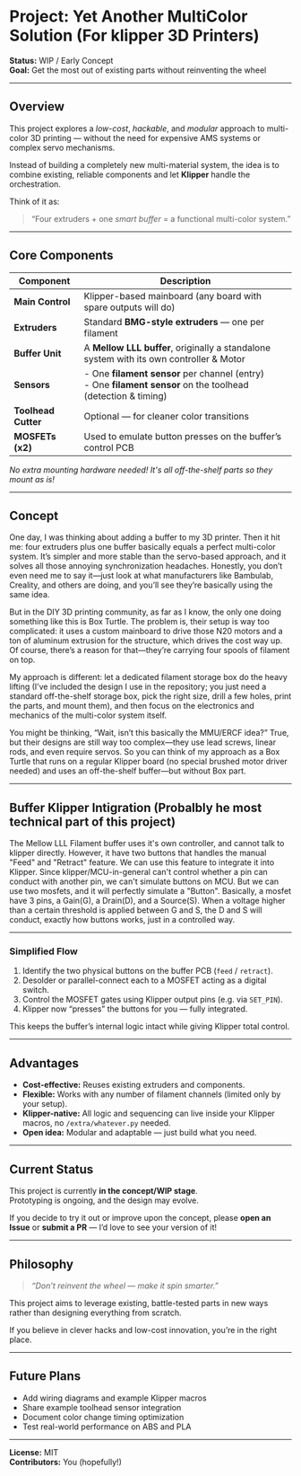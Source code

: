 # Project: Yet Another MultiColor Solution (For klipper 3D Printers)
**Status:** WIP / Early Concept  
**Goal:** Get the most out of existing parts without reinventing the wheel  

---

## Overview  

This project explores a *low-cost*, *hackable*, and *modular* approach to multi-color 3D printing — without the need for expensive AMS systems or complex servo mechanisms.  

Instead of building a completely new multi-material system, the idea is to combine existing, reliable components and let **Klipper** handle the orchestration.  

Think of it as:  
> “Four extruders + one *smart buffer* = a functional multi-color system.”  

---

## Core Components  

| Component | Description |
|------------|-------------|
| **Main Control** | Klipper-based mainboard (any board with spare outputs will do) |
| **Extruders** | Standard **BMG-style extruders** — one per filament |
| **Buffer Unit** | A **Mellow LLL buffer**, originally a standalone system with its own controller & Motor |
| **Sensors** | - One **filament sensor** per channel (entry)<br>- One **filament sensor** on the toolhead (detection & timing) |
| **Toolhead Cutter** | Optional — for cleaner color transitions |
| **MOSFETs (x2)** | Used to emulate button presses on the buffer’s control PCB |

*No extra mounting hardware needed! It's all off-the-shelf parts so they mount as is!*

---

## Concept  

One day, I was thinking about adding a buffer to my 3D printer. Then it hit me: four extruders plus one buffer basically equals a perfect multi-color system. It’s simpler and more stable than the servo-based approach, and it solves all those annoying synchronization headaches. Honestly, you don’t even need me to say it—just look at what manufacturers like Bambulab, Creality, and others are doing, and you’ll see they’re basically using the same idea.

But in the DIY 3D printing community, as far as I know, the only one doing something like this is Box Turtle. The problem is, their setup is way too complicated: it uses a custom mainboard to drive those N20 motors and a ton of aluminum extrusion for the structure, which drives the cost way up. Of course, there’s a reason for that—they’re carrying four spools of filament on top.

My approach is different: let a dedicated filament storage box do the heavy lifting (I’ve included the design I use in the repository; you just need a standard off-the-shelf storage box, pick the right size, drill a few holes, print the parts, and mount them), and then focus on the electronics and mechanics of the multi-color system itself.

You might be thinking, “Wait, isn’t this basically the MMU/ERCF idea?” True, but their designs are still way too complex—they use lead screws, linear rods, and even require servos. So you can think of my approach as a Box Turtle that runs on a regular Klipper board (no special brushed motor driver needed) and uses an off-the-shelf buffer—but without Box part.

---

## Buffer Klipper Intigration (Probalbly he most technical part of this project)
The Mellow LLL Filament buffer uses it's own controller, and cannot talk to klipper directly. However, it have two buttons that handles the manual "Feed" and "Retract" feature. We can use this feature to integrate it into Klipper. Since klipper/MCU-in-general can't control whether a pin can conduct with another pin, we can't simulate buttons on MCU. But we can use two mosfets, and it will perfectly simulate a "Button". Basically, a mosfet have 3 pins, a Gain(G), a Drain(D), and a Source(S). When a voltage higher than a certain threshold is applied between G and S, the D and S will conduct, exactly how buttons works, just in a controlled way.

---

### Simplified Flow  
1. Identify the two physical buttons on the buffer PCB (`feed` / `retract`).  
2. Desolder or parallel-connect each to a MOSFET acting as a digital switch.  
3. Control the MOSFET gates using Klipper output pins (e.g. via `SET_PIN`).  
4. Klipper now “presses” the buttons for you — fully integrated.  

This keeps the buffer’s internal logic intact while giving Klipper total control.  

---

## Advantages  

- **Cost-effective:** Reuses existing extruders and components.  
- **Flexible:** Works with any number of filament channels (limited only by your setup).  
- **Klipper-native:** All logic and sequencing can live inside your Klipper macros, no ```/extra/whatever.py``` needed. 
- **Open idea:** Modular and adaptable — just build what you need.  

---

## Current Status  

This project is currently **in the concept/WIP stage**.  
Prototyping is ongoing, and the design may evolve.  

If you decide to try it out or improve upon the concept, please **open an Issue** or **submit a PR** — I’d love to see your version of it!  

---

## Philosophy  

> *“Don’t reinvent the wheel — make it spin smarter.”*  

This project aims to leverage existing, battle-tested parts in new ways rather than designing everything from scratch.  

If you believe in clever hacks and low-cost innovation, you’re in the right place. 

---

## Future Plans  

- Add wiring diagrams and example Klipper macros  
- Share example toolhead sensor integration  
- Document color change timing optimization  
- Test real-world performance on ABS and PLA  

---

**License:** MIT  
**Contributors:** You (hopefully!)  
